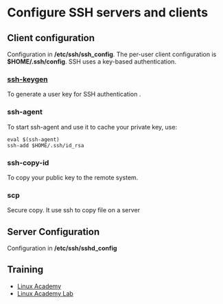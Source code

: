 # Configure SSH servers and clients

## Client configuration
Configuration in **/etc/ssh/ssh_config**. The per-user client configuration is **$HOME/.ssh/config**. SSH uses a key-based authentication.

### [ssh-keygen](https://www.ssh.com/ssh/keygen/)
To generate a user key for SSH authentication .

### ssh-agent
To start ssh-agent and use it to cache your private key, use:
```
eval $(ssh-agent)
ssh-add $HOME/.ssh/id_rsa
```

### ssh-copy-id
To copy your public key to the remote system.

### scp
Secure copy. It use ssh to copy file on a server

## Server Configuration
Configuration in **/etc/ssh/sshd_config**

## Training
* [Linux Academy](https://linuxacademy.com/cp/courses/lesson/course/5415/lesson/4/module/428)
* [Linux Academy Lab](https://app.linuxacademy.com/hands-on-labs/2cbbd745-3440-421e-9d18-70b3355b5139?redirect_uri=https://linuxacademy.com/cp/modules/view/id/428)